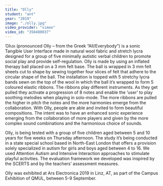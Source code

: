 ```yaml
---
title: "Olly"
student: "ant"
year: "2019"
image: "./olly.jpg"
video_provider: "vimeo"
video_id: "358480037"
---
```

Όλοι (pronounced Olly – from the Greek “All/Everybody”) is a sonic Tangible User Interface made in natural wool fabric and stretch lycra designed for a group of five minimally autistic verbal children to promote social play and provide self-regulation. Olly is made by using an inflated therapy ball placed on a 3 mm felt base. The ball is wrapped in 3 mm felt sheets cut to shape by sewing together four slices of felt that adhere to the circular shape of the ball. The installation is topped with 5 stretchy lycra bands sewn on the top of the wool in which the ball it’s wrapped to form 5 coloured elastic ribbons. The ribbons play different instruments. As they get pulled they activate a progression of 8 notes and enable the ‘user’ to play soothing melodies when playing in solo-mode. The more ribbons are pulled the higher in pitch the notes and the more harmonies emerge from the collaboration. With Olly, people are able and invited to form beautiful compositions. The intent was to have an enhanced sonic experience emerging from the collaboration of more players and given by the more complex sound combinations and the harmonious choice of sounds.

Olly, is being tested with a group of five children aged between 5 and 10 years for five weeks on Thursday afternoon. The study it’s being conducted in a state special school based in North-East London that offers a provision solely specialized in autism for girls and boys aged between 4 to 16. We used Attention Autism and Intensive Interaction approaches to stimulate playful activities. The evaluation framework we developed was inspired by the SCERTS and by the teachers’ assessment measures.

Olly was exhibited at Ars Electronica 2019 in Linz, AT, as part of the Campus Exhibition of QMUL, between 5-9 September.